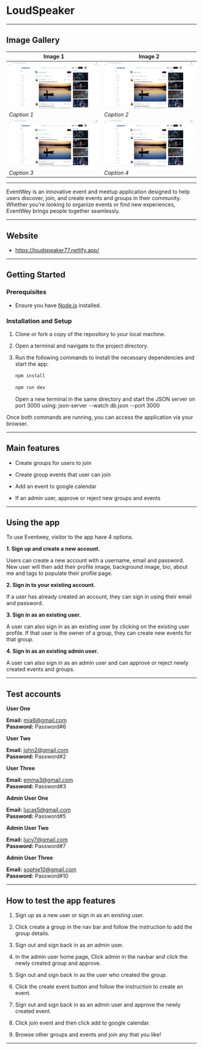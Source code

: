 # LoudSpeaker

---

## Image Gallery

| Image 1                                           | Image 2                                           |
| ------------------------------------------------- | ------------------------------------------------- |
| ![Image 1](./src/assets/images/loudSpeaker_1.png) | ![Image 2](./src/assets/images/loudSpeaker_1.png) |
| _Caption 1_                                       | _Caption 2_                                       |
| ![Image 3](./src/assets/images/loudSpeaker_1.png) | ![Image 4](./src/assets/images/loudSpeaker_1.png) |
| _Caption 3_                                       | _Caption 4_                                       |

---

EventWey is an innovative event and meetup application designed to help users discover, join, and create events and groups in their community. Whether you're looking to organize events or find new experiences, EventWey brings people together seamlessly.

---

## Website

- https://loudspeaker77.netlify.app/

---

## Getting Started

### Prerequisites

- Ensure you have [Node.js](https://nodejs.org/) installed.

### Installation and Setup

1. Clone or fork a copy of the repository to your local machine.

2. Open a terminal and navigate to the project directory.

3. Run the following commands to install the necessary dependencies and start the app:

   ```bash
   npm install
   ```

   ```bash
   npm run dev
   ```

   Open a new terminal in the same directory and start the JSON server on port 3000 using:
   json-server --watch db.json --port 3000

Once both commands are running, you can access the application via your browser.

---

## Main features

- Create groups for users to join

- Create group events that user can join

- Add an event to google calendar

- If an admin user, approve or reject new groups and events

---

## Using the app

To use Eventwey, visitor to the app have 4 options.

**1. Sign up and create a new account.**

Users can create a new account with a username, email and password. New user will then add their profile image, background image, bio, about me and tags to populate their profile page.

**2. Sign in to your existing account.**

If a user has already created an account, they can sign in using their email and password.

**3. Sign in as an existing user.**

A user can also sign in as an existing user by clicking on the existing user profile. If that user is the owner of a group, they can create new events for that group.

**4. Sign in as an existing admin user.**

A user can also sign in as an admin user and can approve or reject newly created events and groups.

---

## Test accounts

**User One**

**Email:** mia6@gmail.com<br>
**Password:** Password#6

**User Two**

**Email:** john2@gmail.com<br>
**Password:** Password#2

**User Three**

**Email:** emma3@gmail.com<br>
**Password:** Password#3

**Admin User One**

**Email:** lucas5@gmail.com<br>
**Password:** Password#5

**Admin User Two**

**Email:** lucy7@gmail.com<br>
**Password:** Password#7

**Admin User Three**

**Email:** sophie10@gmail.com<br>
**Password:** Password#10

---

## How to test the app features

1. Sign up as a new user or sign in as an existing user.

2. Click create a group in the nav bar and follow the instruction to add the group details.

3. Sign out and sign back in as an admin user.

4. In the admin user home page, Click admin in the navbar and click the newly created group and approve.

5. Sign out and sign back in as the user who created the group.

6. Click the create event button and follow the instruction to create an event.

7. Sign out and sign back in as an admin user and approve the newly created event.

8. Click join event and then click add to google calendar.

9. Browse other groups and events and join any that you like!

---
